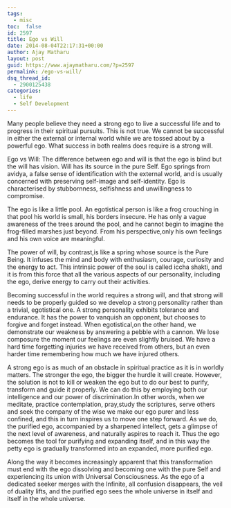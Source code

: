 ```yaml
---
tags: 
  - misc
toc:  false
id: 2597
title: Ego vs Will
date: 2014-08-04T22:17:31+00:00
author: Ajay Matharu
layout: post
guid: https://www.ajaymatharu.com/?p=2597
permalink: /ego-vs-will/
dsq_thread_id:
  - 2900125438
categories:
  - life
  - Self Development
---
```

Many people believe they need a strong ego to live a successful life and to progress in their spiritual pursuits. This is not true. We cannot be successful in either the external or internal world while we are tossed about by a powerful ego. What success in both realms does require is a strong will.

Ego vs Will: The difference between ego and will is that the ego is blind but the will has vision. Will has its source in the pure Self. Ego springs from avidya, a false sense of identification with the external world, and is usually concerned with preserving self-image and self-identity. Ego is characterised by stubbornness, selfishness and unwillingness to compromise.

The ego is like a little pool. An egotistical person is like a frog crouching in that pool his world is small, his borders insecure. He has only a vague awareness of the trees around the pool, and he cannot begin to imagine the frog-filled marshes just beyond. From his perspective,only his own feelings and his own voice are meaningful.

The power of will, by contrast,is like a spring whose source is the Pure Being. It infuses the mind and body with enthusiasm, courage, curiosity and the energy to act. This intrinsic power of the soul is called iccha shakti, and it is from this force that all the various aspects of our personality, including the ego, derive energy to carry out their activities.

Becoming successful in the world requires a strong will, and that strong will needs to be properly guided so we develop a strong personality rather than a trivial, egotistical one. A strong personality exhibits tolerance and endurance. It has the power to vanquish an opponent, but chooses to forgive and forget instead. When egotistical,on the other hand, we demonstrate our weakness by answering a pebble with a cannon. We lose composure the moment our feelings are even slightly bruised. We have a hard time forgetting injuries we have received from others, but an even harder time remembering how much we have injured others.

A strong ego is as much of an obstacle in spiritual practice as it is in worldly matters. The stronger the ego, the bigger the hurdle it will create. However, the solution is not to kill or weaken the ego but to do our best to purify, transform and guide it properly. We can do this by employing both our intelligence and our power of discrimination.In other words, when we meditate, practice contemplation, pray,study the scriptures, serve others and seek the company of the wise we make our ego purer and less confined, and this in turn inspires us to move one step forward. As we do, the purified ego, accompanied by a sharpened intellect, gets a glimpse of the next level of awareness, and naturally aspires to reach it. Thus the ego becomes the tool for purifying and expanding itself, and in this way the petty ego is gradually transformed into an expanded, more purified ego.

Along the way it becomes increasingly apparent that this transformation must end with the ego dissolving and becoming one with the pure Self and experiencing its union with Universal Consciousness. As the ego of a dedicated seeker merges with the Infinite, all confusion disappears, the veil of duality lifts, and the purified ego sees the whole universe in itself and itself in the whole universe.

